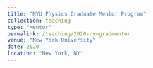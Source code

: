 ```yaml
---
title: "NYU Physics Graduate Mentor Program"
collection: teaching
type: "Mentor"
permalink: /teaching/2020-nyugradmentor
venue: "New York University"
date: 2020
location: "New York, NY"
---
```

